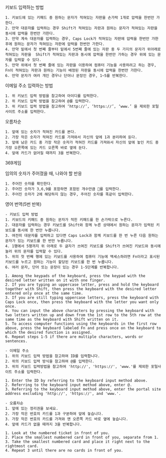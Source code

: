 키보드 입력하는 방법

    1. 키보드에 있는 키패드 중 원하는 문자가 적혀있는 자판을 손가락 1개로 압력을 한번만 가한다.
    2. 만약 대문자를 입력하는 경우 Shift가 적혀있는 자판과 원하는 문자가 적혀있는 자판을 동시에 압력을 한번만 가한다.
    3. 만약 계속 대문자를 입력하는 경우, Caps Lock가 적혀있는 자판에 압력을 한번만 가한 후에 원하는 문자가 적혀있는 자판에 압력을 한번만 가한다.
    4. 만약 밑에서 첫 번째 줄부터 밑에서 5번째 줄에 있는 자판 중 두 가지의 문자가 위아래로 적혀있는 자판을  Shift가 적혀있는 자판과 동시에 압력을 한번만 가하는 경우 위에 있는 문자를 입력할 수 있다.
    5. 만약 위에서 첫 번째 줄에 있는 자판을 이용하여 컴퓨터 기능을 사용하려고 하는 경우, Fn이 적혀있는 자판과 원하는 기능이 배정된 자판을 동시에 압력을 한번만 가한다. 
    6. 만약 문자가 여러 개인 경우나 단어나 문장인 경우, 1~5를 반복한다.

  이메일 주소 입력하는 방법

    1. 위 키보드 입력 방법을 참고하여 아이디를 입력한다.
    2. 위 키보드 입력 방법을 참고하여 @를 입력한다.
    3. 위 키보드 입력 방법을 참고하여 ‘http://’, ‘https://’, ‘www.’ 을 제외한 포털 사이트 주소를 입력한다. 

오름차순

    1. 앞에 있는 숫자가 적혀진 카드를 본다.
    2. 가장 작은 숫자가 적혀진 카드를 가져와서 자신의 앞에 1과 분리하여 둔다.
    3. 앞에 남은 카드 중 가장 작은 숫자가 적혀진 카드를 가져와서 자신의 앞에 놓인 카드 중 가장 오른쪽에 있는 카드 오른쪽 바로 옆에 둔다. 
    4. 앞에 카드가 없어질 때까지 3을 반복한다.

369게임

임의의 숫자가 주어졌을 때, 나와야 할 반응 


    1. 주어진 숫자를 확인한다.
    2. 주어진 숫자가 3,6,9를 포함하면 포함된 개수만큼 👏를 입력한다. 
    3. 주어진 숫자가 2에 해당하지 않는 경우, 주어진 숫자를 똑같이 입력한다.

영어 번역(5번 반복)

    - 키보드 입력 방법
    1. 키보드의 키패드 중 원하는 문자가 적힌 키패드를 한 손가락으로 누른다.
    2. 대문자를 입력하는 경우 키보드를 Shift와 함께 누른 상태에서 원하는 문자가 입력된 키보드를 동시에 한 번만 누릅니다.
    3. 여전히 대문자를 입력하고 있다면 Caps Lock과 함께 키보드를 한 번 누른 다음 원하는 문자가 있는 키보드를 한 번만 누릅니다.
    4. 1행에서 5행까지 위 아래로 두 글자가 쓰여진 키보드를 Shift가 쓰여진 키보드와 동시에 눌러 위의 문자를 입력할 수 있다.
    5. 위의 첫 번째 행에 있는 키보드를 사용하여 컴퓨터 기능에 액세스하려면 Fn이라고 표시된 키보드를 누르고 원하는 기능이 할당된 키보드를 한 번 누릅니다.
    6. 여러 문자, 단어 또는 문장이 있는 경우 1-5단계를 반복합니다.
    
    1. Among the keypads of the keyboard, press the keypad with the desired letter written on it with one finger.
    2. If you are typing an uppercase letter, press and hold the keyboard together with Shift, then press the keyboard with the desired letter entered only once at the same time.
    3. If you are still typing uppercase letters, press the keyboard with Caps Lock once, then press the keyboard with the letter you want only once.
    4. You can input the above characters by pressing the keyboard with two letters written up and down from the 1st row to the 5th row at the same time as the keyboard with Shift written on it.
    5. To access computer functions using the keyboards in the first row above, press the keyboard labeled Fn and press once on the keyboard to which the desired function is assigned.
    6. Repeat steps 1-5 if there are multiple characters, words or sentences.

    - 이메일 주소
    1. 위의 키보드 입력 방법을 참고하여 ID를 입력합니다.
    2. 위의 키보드 입력 방식을 참고하여 @를 입력한다.
    3. 위의 키보드 입력방법을 참고하여 'http://', 'https://', 'www.'를 제외한 포털사이트 주소를 입력한다.
    
    1. Enter the ID by referring to the keyboard input method above.
    2. Referring to the keyboard input method above, enter @.
    3. Referring to the keyboard input method above, enter the portal site address excluding 'http://', 'https://', and 'www.'.

    - 오름차순
    1. 앞에 있는 정리권을 보세요.
    2. 가장 작은 번호의 카드를 1과 구분하여 앞에 놓습니다.
    3. 가장 작은 번호의 카드를 가져와 맨 오른쪽 카드 바로 옆에 놓습니다.
    4. 앞에 카드가 없을 때까지 3을 반복합니다.
    
    1. Look at the numbered ticket in front of you.
    2. Place the smallest numbered card in front of you, separate from 1.
    3. Take the smallest numbered card and place it right next to the rightmost card.
    4. Repeat 3 until there are no cards in front of you.
